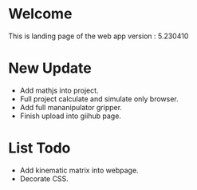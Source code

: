 # Welcome
This is landing page of the web app
version : 5.230410
# New Update
- Add mathjs into project.
- Full project calculate and simulate only browser.
- Add full mananipulator gripper.
- Finish upload into giihub page.

# List Todo
- Add kinematic matrix into webpage.
- Decorate CSS.
